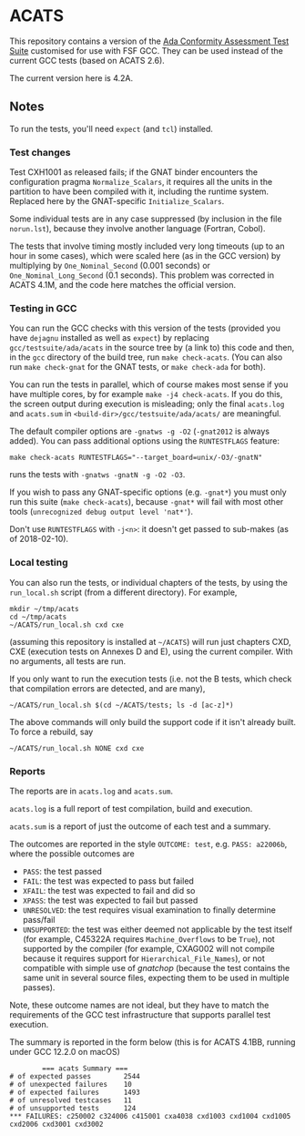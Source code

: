 # ACATS #

This repository contains a version of the [Ada Conformity Assessment Test Suite][Ada-Auth] customised for use with FSF GCC. They can be used instead of the current GCC tests (based on ACATS 2.6).

The current version here is 4.2A.

## Notes ##

To run the tests, you'll need `expect` (and `tcl`) installed.

### Test changes ###

Test CXH1001 as released fails; if the GNAT binder encounters the configuration pragma `Normalize_Scalars`, it requires all the units in the partition to have been compiled with it, including the runtime system. Replaced here by the GNAT-specific `Initialize_Scalars`.

Some individual tests are in any case suppressed (by inclusion in the file `norun.lst`), because they involve another language (Fortran, Cobol).

The tests that involve timing mostly included very long timeouts (up to an hour in some cases), which were scaled here (as in the GCC version) by multiplying by `One_Nominal_Second` (0.001 seconds) or `One_Nominal_Long_Second` (0.1 seconds). This problem was corrected in ACATS 4.1M, and the code here matches the official version.

### Testing in GCC ###

You can run the GCC checks with this version of the tests (provided you have `dejagnu` installed as well as `expect`) by replacing `gcc/testsuite/ada/acats` in the source tree by (a link to) this code and then, in the `gcc` directory of the build tree, run `make check-acats`. (You can also run `make check-gnat` for the GNAT tests, or `make check-ada` for both).

You can run the tests in parallel, which of course makes most sense if you have multiple cores, by for example `make -j4 check-acats`. If you do this, the screen output during execution is misleading; only the final `acats.log` and `acats.sum` in `<build-dir>/gcc/testsuite/ada/acats/` are meaningful.

The default compiler options are `-gnatws -g -O2` (`-gnat2012` is always added). You can pass additional options using the `RUNTESTFLAGS` feature:

    make check-acats RUNTESTFLAGS="--target_board=unix/-O3/-gnatN"

runs the tests with `-gnatws -gnatN -g -O2 -O3`.

If you wish to pass any GNAT-specific options (e.g. `-gnat*`) you must only run this suite (`make check-acats`), because `-gnat*` will fail with most other tools (`unrecognized debug output level 'nat*'`).

Don't use `RUNTESTFLAGS` with `-j<n>`: it doesn't get passed to sub-makes (as of 2018-02-10).

### Local testing ###

You can also run the tests, or individual chapters of the tests, by using the `run_local.sh` script (from a different directory). For example,

    mkdir ~/tmp/acats
    cd ~/tmp/acats
    ~/ACATS/run_local.sh cxd cxe

(assuming this repository is installed at `~/ACATS`) will run just chapters CXD, CXE (execution tests on Annexes D and E), using the current compiler. With no arguments, all tests are run.

If you only want to run the execution tests (i.e. not the B tests, which check that compilation errors are detected, and are many),

    ~/ACATS/run_local.sh $(cd ~/ACATS/tests; ls -d [ac-z]*)

The above commands will only build the support code if it isn't already built. To force a rebuild, say

    ~/ACATS/run_local.sh NONE cxd cxe

### Reports ###

The reports are in `acats.log` and `acats.sum`.

`acats.log` is a full report of test compilation, build and execution.

`acats.sum` is a report of just the outcome of each test and a summary.

The outcomes are reported in the style `OUTCOME: test`, e.g. `PASS: a22006b`, where the possible outcomes are

  * `PASS`: the test passed
  * `FAIL`: the test was expected to pass but failed
  * `XFAIL`: the test was expected to fail and did so
  * `XPASS`: the test was expected to fail but passed
  * `UNRESOLVED`: the test requires visual examination to finally determine pass/fail
  * `UNSUPPORTED`: the test was either deemed not applicable by the test itself (for example, C45322A requires `Machine_Overflows` to be `True`), not supported by the compiler (for example, CXAG002 will not compile because it requires support for `Hierarchical_File_Names`), or not compatible with simple use of _gnatchop_ (because the test contains the same unit in several source files, expecting them to be used in multiple passes).

Note, these outcome names are not ideal, but they have to match the requirements of the GCC test infrastructure that supports parallel test execution.

The summary is reported in the form below (this is for ACATS 4.1BB, running under GCC 12.2.0 on macOS)

``` none
        === acats Summary ===
# of expected passes		2544
# of unexpected failures	10
# of expected failures		1493
# of unresolved testcases	11
# of unsupported tests		124
*** FAILURES: c250002 c324006 c415001 cxa4038 cxd1003 cxd1004 cxd1005 cxd2006 cxd3001 cxd3002
```
[Ada-Auth]: http://www.ada-auth.org/acats.html
